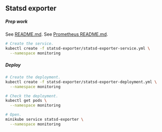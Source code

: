 ## Statsd exporter

##### Prep work

See [README.md](../README.md).
See [Prometheus README.md](../prometheus/README.md).

```bash
# Create the service.
kubectl create -f statsd-exporter/statsd-exporter-service.yml \
  --namespace monitoring
```

##### Deploy

```bash
# Create the deployment.
kubectl create -f statsd-exporter/statsd-exporter-deployment.yml \
  --namespace monitoring

# Check the deployment.
kubectl get pods \
  --namespace monitoring

# Open.
minikube service statsd-exporter \
  --namespace monitoring
```
